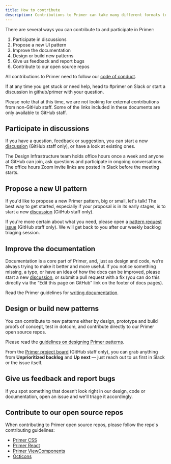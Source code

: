 ```yaml
---
title: How to contribute
description: Contributions to Primer can take many different formats to align with your skills and available time.
---
```


There are several ways you can contribute to and participate in Primer:

1. Participate in discussions
2. Propose a new UI pattern
3. Improve the documentation
4. Design or build new patterns
5. Give us feedback and report bugs 
6. Contribute to our open source repos

All contributions to Primer need to follow our [code of conduct](https://github.com/github/primer/blob/main/CODE_OF_CONDUCT.md). 

If at any time you get stuck or need help, head to #primer on Slack or start a discussion in github/primer with your question.

<Note>Please note that at this time, we are not looking for external contributions from non-GitHub staff. Some of the links included in these documents are only available to GitHub staff.</Note>

## Participate in discussions

If you have a question, feedback or suggestion, you can start a new [discussion](https://github.com/github/primer/discussions) (GitHub staff only), or have a look at existing ones.

The Design Infrastructure team holds office hours once a week and anyone at GitHub can join, ask questions and participate in ongoing conversations. The office hours Zoom invite links are posted in Slack before the meeting starts.

## Propose a new UI pattern

If you'd like to propose a new Primer pattern, big or small, let's talk! The best way to get started, especially if your proposal is in its early stages, is to start a new [discussion](https://github.com/github/primer/discussions) (GitHub staff only).

If you're more certain about what you need, please open a [pattern request issue](https://github.com/github/primer/issues/new?assignees=&labels=type%3A+request&template=0-request.md&title=%5BRequest%5D+) (GitHub staff only). We will get back to you after our weekly backlog triaging session.

## Improve the documentation

Documentation is a core part of Primer, and, just as design and code, we’re always trying to make it better and more useful. If you notice something missing, a typo, or have an idea of how the docs can be improved, please start a new [discussion](https://github.com/github/primer/discussions), or submit a pull request with a fix (you can do this directly via the “Edit this page on GitHub” link on the footer of docs pages).

Read the Primer guidelines for [writing documentation](https://primer.style/contribute/documentation).

## Design or build new patterns

You can contribute to new patterns either by design, prototype and build proofs of concept, test in dotcom, and contribute directly to our Primer open source repos.

Please read the [guidelines on designing Primer patterns](https://primer.style/contribute/design).

From the [Primer project board](https://github.com/github/primer/projects/1) (GitHub staff only), you can grab anything from **Unprioritized backlog** and **Up next** — just reach out to us first in Slack or the issue itself.

## Give us feedback and report bugs 

If you spot something that doesn’t look right in our design, code or documentation, open an issue and we'll triage it accordingly.

## Contribute to our open source repos

When contributing to Primer open source repos, please follow the repo's contributing guidelines:

- [Primer CSS](https://github.com/primer/css/blob/main/CONTRIBUTING.md)
- [Primer React](https://github.com/primer/react/blob/main/contributor-docs/CONTRIBUTING.md)
- [Primer ViewComponents](https://primer.style/view-components/contributing)
- [Octicons](https://github.com/primer/octicons/blob/main/CONTRIBUTING.md)
